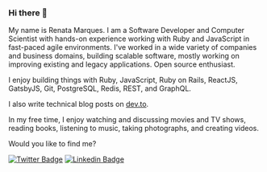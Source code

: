 ### Hi there 👋

My name is Renata Marques. I am a Software Developer and Computer Scientist with hands-on experience working with Ruby and JavaScript in fast-paced agile environments. I've worked in a wide variety of companies and business domains, building scalable software, mostly working on improving existing and legacy applications. Open source enthusiast.

I enjoy building things with Ruby, JavaScript, Ruby on Rails, ReactJS, GatsbyJS, Git, PostgreSQL, Redis, REST, and GraphQL.

I also write technical blog posts on [dev.to](https://dev.to/renatamarques97).

In my free time, I enjoy watching and discussing movies and TV shows, reading books, listening to music, taking photographs, and creating videos.

Would you like to find me?

[![Twitter Badge](https://img.shields.io/badge/-Twitter-1ca0f1?style=flat-square&labelColor=1ca0f1&logo=twitter&logoColor=white&link=https://twitter.com/retargaryen)](https://twitter.com/retargaryen)
[![Linkedin Badge](https://img.shields.io/badge/-LinkedIn-blue?style=flat-square&logo=Linkedin&logoColor=white&link=https://www.linkedin.com/in/renata-marques-b27877119/)](https://www.linkedin.com/in/renata-marques-b27877119/)


